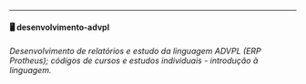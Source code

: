 ---
#### 🖥️ desenvolvimento-advpl
###### Desenvolvimento de relatórios e estudo da linguagem ADVPL (ERP Protheus); códigos de cursos e estudos individuais - introdução à linguagem.
